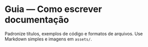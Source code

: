 # Guia — Como escrever documentação

Padronize títulos, exemplos de código e formatos de arquivos. Use Markdown simples e imagens em `assets/`.
